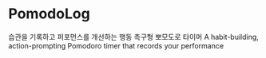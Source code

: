 # PomodoLog
습관을 기록하고 퍼포먼스를 개선하는 행동 촉구형 뽀모도로 타이머 A habit-building, action-prompting Pomodoro timer that records your performance
